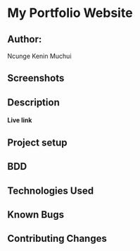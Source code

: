 # My Portfolio Website

## Author:
Ncunge Kenin Muchui

## Screenshots

## Description

#### Live link

## Project setup

## BDD

## Technologies Used

## Known Bugs

## Contributing Changes